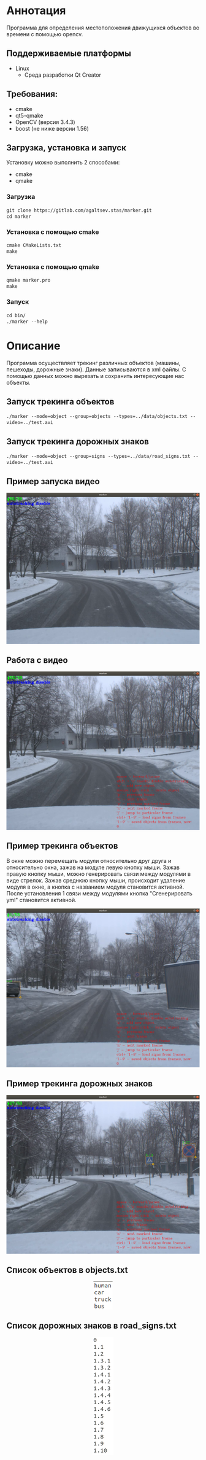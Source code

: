 # Аннотация
Программа для определения местоположения движущихся объектов во времени с помощью opencv.

## Поддерживаемые платформы
* Linux 
  * Среда разработки Qt Creator

## Требования:
* cmake
* qt5-qmake
* OpenCV (версия 3.4.3)
* boost (не ниже версии 1.56)

## Загрузка, установка и запуск
Установку можно выполнить 2 способами:
* cmake
* qmake

### Загрузка
```
git clone https://gitlab.com/agaltsev.stas/marker.git
cd marker
```
### Установка с помощью cmake
```
cmake CMakeLists.txt
make
```
### Установка с помощью qmake
```
qmake marker.pro
make
```
### Запуск
```
cd bin/
./marker --help
```

# Описание
Программа осуществляет трекинг различных объектов (машины, пешеходы, дорожные знаки). Данные записываются в xml файлы. С помощью данных можно вырезать и сохранить интересующие нас объекты.

## Запуск трекинга объектов
```
./marker --mode=object --group=objects --types=../data/objects.txt --video=../test.avi

```

## Запуск трекинга дорожных знаков
```
./marker --mode=object --group=signs --types=../data/road_signs.txt --video=../test.avi
```

## Пример запуска видео
<p align="center">
<img src="images/1.png" align="center"/></p>

## Работа с видео
<p align="center">
<img src="images/2.png" align="center"/></p>

## Пример трекинга объектов
В окне можно перемещать модули относительно друг друга и относительно окна, зажав на модуле левую кнопку мыши. Зажав правую кнопку мыши, можно генерировать связи между модулями в виде стрелок. Зажав среднюю кнопку мыши, происходит удаление модуля в окне, а кнопка с названием модуля становится активной. После установления 1 связи между модулями кнопка "Сгенерировать yml" становится активной.
<p align="center">
<img src="images/3.png" align="center"/></p>

## Пример трекинга дорожных знаков
<p align="center">
<img src="images/4.png" align="center"/></p>

## Список объектов в objects.txt
<p align="center">
<img src="images/5.png" align="center"/></p>

## Список дорожных знаков в road_signs.txt
<p align="center">
<img src="images/6.png" align="center"/></p>